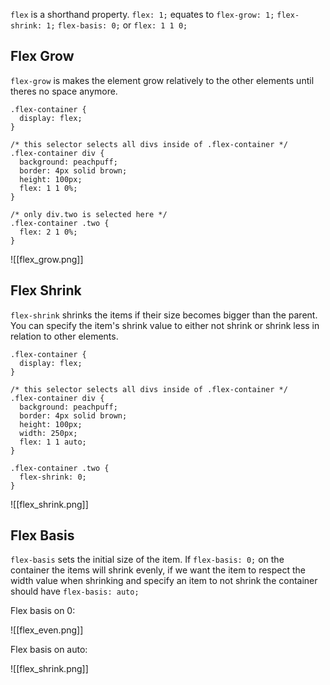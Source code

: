 `flex` is a shorthand property.  `flex: 1;` equates to `flex-grow: 1;` `flex-shrink: 1;` `flex-basis: 0;` or `flex: 1 1 0;`

## Flex Grow

`flex-grow` is makes the element grow relatively to the other elements until theres no space anymore.

```
.flex-container {
  display: flex;
}

/* this selector selects all divs inside of .flex-container */
.flex-container div {
  background: peachpuff;
  border: 4px solid brown;
  height: 100px;
  flex: 1 1 0%;
}

/* only div.two is selected here */
.flex-container .two {
  flex: 2 1 0%;
}
```

![[flex_grow.png]]

## Flex Shrink

`flex-shrink` shrinks the items if their size becomes bigger than the parent. You can specify the item's shrink value to either not shrink or shrink less in relation to other elements.

```
.flex-container {
  display: flex;
}

/* this selector selects all divs inside of .flex-container */
.flex-container div {
  background: peachpuff;
  border: 4px solid brown;
  height: 100px;
  width: 250px;
  flex: 1 1 auto;
}

.flex-container .two {
  flex-shrink: 0;
}
```

![[flex_shrink.png]]

## Flex Basis

`flex-basis` sets the initial size of the item. If `flex-basis: 0;` on the container the items will shrink evenly, if we want the item to respect the width value when shrinking and specify an item to not shrink the container should have `flex-basis: auto;`

Flex basis on 0:

![[flex_even.png]]

Flex basis on auto:

![[flex_shrink.png]]

